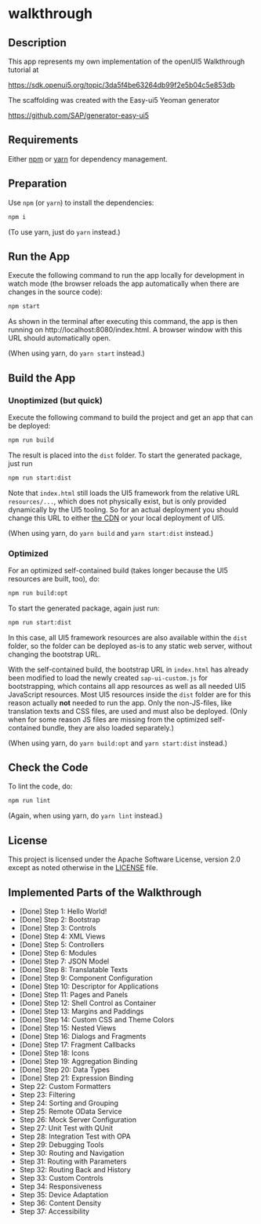 # walkthrough

## Description

This app represents my own implementation of the openUI5 Walkthrough tutorial at

https://sdk.openui5.org/topic/3da5f4be63264db99f2e5b04c5e853db

The scaffolding was created with the Easy-ui5 Yeoman generator

https://github.com/SAP/generator-easy-ui5

## Requirements

Either [npm](https://www.npmjs.com/) or [yarn](https://yarnpkg.com/) for dependency management.

## Preparation

Use `npm` (or `yarn`) to install the dependencies:

```sh
npm i
```

(To use yarn, just do `yarn` instead.)

## Run the App

Execute the following command to run the app locally for development in watch mode (the browser reloads the app automatically when there are changes in the source code):

```sh
npm start
```

As shown in the terminal after executing this command, the app is then running on http://localhost:8080/index.html. A browser window with this URL should automatically open.

(When using yarn, do `yarn start` instead.)

## Build the App

### Unoptimized (but quick)

Execute the following command to build the project and get an app that can be deployed:

```sh
npm run build
```

The result is placed into the `dist` folder. To start the generated package, just run

```sh
npm run start:dist
```

Note that `index.html` still loads the UI5 framework from the relative URL `resources/...`, which does not physically exist, but is only provided dynamically by the UI5 tooling. So for an actual deployment you should change this URL to either [the CDN](https://openui5.hana.ondemand.com/#/topic/2d3eb2f322ea4a82983c1c62a33ec4ae) or your local deployment of UI5.

(When using yarn, do `yarn build` and `yarn start:dist` instead.)

### Optimized

For an optimized self-contained build (takes longer because the UI5 resources are built, too), do:

```sh
npm run build:opt
```

To start the generated package, again just run:

```sh
npm run start:dist
```

In this case, all UI5 framework resources are also available within the `dist` folder, so the folder can be deployed as-is to any static web server, without changing the bootstrap URL.

With the self-contained build, the bootstrap URL in `index.html` has already been modified to load the newly created `sap-ui-custom.js` for bootstrapping, which contains all app resources as well as all needed UI5 JavaScript resources. Most UI5 resources inside the `dist` folder are for this reason actually **not** needed to run the app. Only the non-JS-files, like translation texts and CSS files, are used and must also be deployed. (Only when for some reason JS files are missing from the optimized self-contained bundle, they are also loaded separately.)

(When using yarn, do `yarn build:opt` and `yarn start:dist` instead.)

## Check the Code

To lint the code, do:

```sh
npm run lint
```

(Again, when using yarn, do `yarn lint` instead.)

## License

This project is licensed under the Apache Software License, version 2.0 except as noted otherwise in the [LICENSE](LICENSE) file.

## Implemented Parts of the Walkthrough

* [Done] Step 1: Hello World!
* [Done] Step 2: Bootstrap
* [Done] Step 3: Controls
* [Done] Step 4: XML Views
* [Done] Step 5: Controllers
* [Done] Step 6: Modules
* [Done] Step 7: JSON Model
* [Done] Step 8: Translatable Texts
* [Done] Step 9: Component Configuration
* [Done] Step 10: Descriptor for Applications
* [Done] Step 11: Pages and Panels
* [Done] Step 12: Shell Control as Container
* [Done] Step 13: Margins and Paddings
* [Done] Step 14: Custom CSS and Theme Colors
* [Done] Step 15: Nested Views
* [Done] Step 16: Dialogs and Fragments
* [Done] Step 17: Fragment Callbacks
* [Done] Step 18: Icons
* [Done] Step 19: Aggregation Binding
* [Done] Step 20: Data Types
* [Done] Step 21: Expression Binding
* Step 22: Custom Formatters
* Step 23: Filtering
* Step 24: Sorting and Grouping
* Step 25: Remote OData Service
* Step 26: Mock Server Configuration
* Step 27: Unit Test with QUnit
* Step 28: Integration Test with OPA
* Step 29: Debugging Tools
* Step 30: Routing and Navigation
* Step 31: Routing with Parameters
* Step 32: Routing Back and History
* Step 33: Custom Controls
* Step 34: Responsiveness
* Step 35: Device Adaptation
* Step 36: Content Density
* Step 37: Accessibility